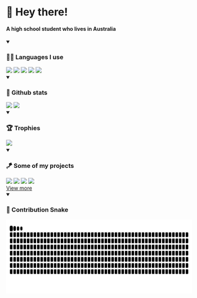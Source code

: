 <h1>👋 Hey there!</h1>
<h4>A high school student who lives in Australia</h4>


<details open>
    <summary><h3>👨‍💻 Languages I use</h3></summary>
    <a href="https://en.wikipedia.org/wiki/HTML"><img src="https://img.shields.io/badge/HTML-E34F26?logo=html5&logoColor=fff&style=for-the-badge"></a>
    <a href="https://en.wikipedia.org/wiki/CSS"><img src="https://img.shields.io/badge/CSS-264DE4?logo=css3&logoColor=fff&style=for-the-badge"></a>
    <a href="https://en.wikipedia.org/wiki/JavaScript"><img src="https://img.shields.io/badge/JAVASCRIPT-F6DF1E?logo=javascript&logoColor=000&style=for-the-badge"></a>
    <a href="https://en.wikipedia.org/wiki/Python_(programming_language)"><img src="https://img.shields.io/badge/PYTHON-4B8BBE?logo=PYTHON&logoColor=fff&style=for-the-badge"></a>
    <a href="https://en.wikipedia.org/wiki/Node.js"><img src="https://img.shields.io/badge/Node.js-43853D?style=for-the-badge&logo=node.js&logoColor=fff"></a>
</details>

<details open>
    <summary><h3> 🐙 Github stats</h3></summary>
    <img height=200 src="https://github-readme-stats.vercel.app/api?username=jackwellerreal&show_icons=true&theme=github_dark_dimmed&hide_border=True">
    <img height=200 src="https://github-readme-stats.vercel.app/api/top-langs/?username=jackwellerreal&layout=donut&theme=github_dark_dimmed&hide_border=True">
</details> 

<details open>
    <summary><h3>🏆 Trophies</h3></summary>
    <img height=200 src="https://github-profile-trophy.vercel.app/?username=ryo-ma&theme=dark_dimmed&no-frame=true">
</details>

<details open>
    <summary><h3> 🪁 Some of my projects</h3></summary>
    <a href="https://github.com/What-Question-Mark/CampusRoute"><img src="https://github-readme-stats.vercel.app/api/pin/?username=jackwellerreal&repo=CampusRoute&theme=github_dark_dimmed&hide_border=True"></a>
    <a href="https://github.com/What-Question-Mark/Konnect"><img src="https://github-readme-stats.vercel.app/api/pin/?username=jackwellerreal&repo=konnect&theme=github_dark_dimmed&hide_border=True"></a>
    <a href="https://github.com/What-Question-Mark/chat"><img src="https://github-readme-stats.vercel.app/api/pin/?username=jackwellerreal&repo=chat&theme=github_dark_dimmed&hide_border=True"></a>   
    <a href="https://github.com/What-Question-Mark/nodejs-maze"><img src="https://github-readme-stats.vercel.app/api/pin/?username=jackwellerreal&repo=nodejs-maze&theme=github_dark_dimmed&hide_border=True"></a><br>
    <a href=https://github.com/jackwellerreal?tab=repositories>View more</a>
</details> 


<details open>
    <summary><h3> 🐍 Contribution Snake</h3></summary>
    <img height=200 src="https://github.com/jackwellerreal/jackwellerreal/blob/output/snake-dark.svg">
</details> 

